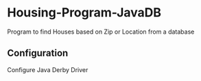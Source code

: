 # Housing-Program-JavaDB
Program to find Houses based on Zip or Location from a database

## Configuration
Configure Java Derby Driver
